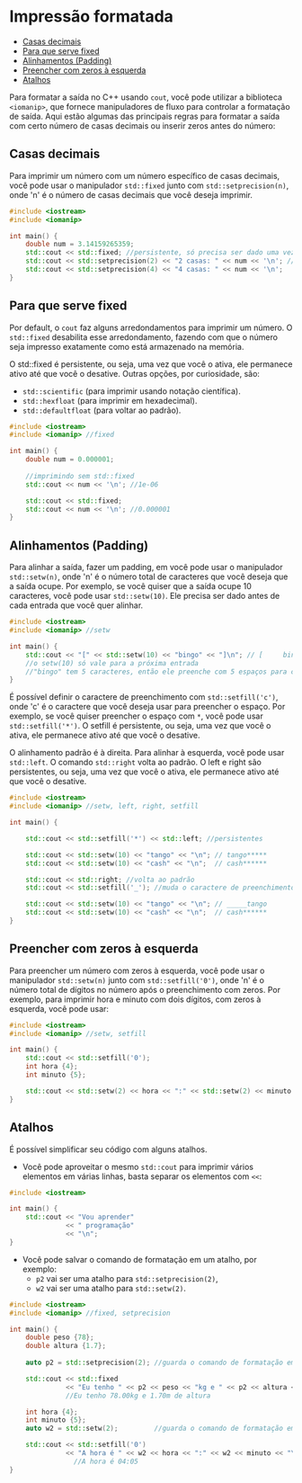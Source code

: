 # Impressão formatada

<!-- toc -->
- [Casas decimais](#casas-decimais)
- [Para que serve fixed](#para-que-serve-fixed)
- [Alinhamentos (Padding)](#alinhamentos-padding)
- [Preencher com zeros à esquerda](#preencher-com-zeros-à-esquerda)
- [Atalhos](#atalhos)
<!-- toc -->

Para formatar a saída no C++ usando `cout`, você pode utilizar a biblioteca `<iomanip>`, que fornece manipuladores de fluxo para controlar a formatação de saída. Aqui estão algumas das principais regras para formatar a saída com certo número de casas decimais ou inserir zeros antes do número:

## Casas decimais

Para imprimir um número com um número específico de casas decimais, você pode usar o manipulador `std::fixed` junto com `std::setprecision(n)`, onde 'n' é o número de casas decimais que você deseja imprimir.

```cpp
#include <iostream>
#include <iomanip>

int main() {
    double num = 3.14159265359;
    std::cout << std::fixed; //persistente, só precisa ser dado uma vez
    std::cout << std::setprecision(2) << "2 casas: " << num << '\n'; //precisa ser dado antes de cada número
    std::cout << std::setprecision(4) << "4 casas: " << num << '\n';
}
```

## Para que serve fixed

Por default, o `cout` faz alguns arredondamentos para imprimir um número. O `std::fixed` desabilita esse arredondamento, fazendo com que o número seja impresso exatamente como está armazenado na memória.

O std::fixed é persistente, ou seja, uma vez que você o ativa, ele permanece ativo até que você o desative. Outras opções, por curiosidade, são:

- `std::scientific` (para imprimir usando notação científica).
- `std::hexfloat` (para imprimir em hexadecimal).
- `std::defaultfloat` (para voltar ao padrão).

```cpp
#include <iostream>
#include <iomanip> //fixed

int main() {
    double num = 0.000001;
    
    //imprimindo sem std::fixed
    std::cout << num << '\n'; //1e-06

    std::cout << std::fixed;
    std::cout << num << '\n'; //0.000001
}
```

## Alinhamentos (Padding)

Para alinhar a saída, fazer um padding, em você pode usar o manipulador `std::setw(n)`, onde 'n' é o número total de caracteres que você deseja que a saída ocupe. Por exemplo, se você quiser que a saída ocupe 10 caracteres, você pode usar `std::setw(10)`. Ele precisa ser dado antes de cada entrada que você quer alinhar.

```cpp
#include <iostream>
#include <iomanip> //setw

int main() {
    std::cout << "[" << std::setw(10) << "bingo" << "]\n"; // [     bingo]
    //o setw(10) só vale para a próxima entrada
    //"bingo" tem 5 caracteres, então ele preenche com 5 espaços para completar 10
}
```

É possível definir o caractere de preenchimento com `std::setfill('c')`, onde 'c' é o caractere que você deseja usar para preencher o espaço. Por exemplo, se você quiser preencher o espaço com `*`, você pode usar `std::setfill('*')`. O setfill é persistente, ou seja, uma vez que você o ativa, ele permanece ativo até que você o desative.

O alinhamento padrão é à direita. Para alinhar à esquerda, você pode usar `std::left`. O comando `std::right` volta ao padrão. O left e right são persistentes, ou seja, uma vez que você o ativa, ele permanece ativo até que você o desative.

```cpp
#include <iostream>
#include <iomanip> //setw, left, right, setfill

int main() {

    std::cout << std::setfill('*') << std::left; //persistentes

    std::cout << std::setw(10) << "tango" << "\n"; // tango*****
    std::cout << std::setw(10) << "cash" << "\n";  // cash******

    std::cout << std::right; //volta ao padrão
    std::cout << std::setfill('_'); //muda o caractere de preenchimento para _

    std::cout << std::setw(10) << "tango" << "\n"; // _____tango
    std::cout << std::setw(10) << "cash" << "\n";  // cash******
}
```

## Preencher com zeros à esquerda

Para preencher um número com zeros à esquerda, você pode usar o manipulador `std::setw(n)` junto com `std::setfill('0')`, onde 'n' é o número total de dígitos no número após o preenchimento com zeros. Por exemplo, para imprimir hora e minuto com dois dígitos, com zeros à esquerda, você pode usar:

```cpp
#include <iostream>
#include <iomanip> //setw, setfill

int main() {
    std::cout << std::setfill('0');
    int hora {4};
    int minuto {5};

    std::cout << std::setw(2) << hora << ":" << std::setw(2) << minuto << "\n"; //04:05
}
```

## Atalhos

É possível simplificar seu código com alguns atalhos.

- Você pode aproveitar o mesmo `std::cout` para imprimir vários elementos em várias linhas, basta separar os elementos com `<<`:

```cpp
#include <iostream>

int main() {
    std::cout << "Vou aprender"
              << " programação"
              << "\n";
}
```

- Você pode salvar o comando de formatação em um atalho, por exemplo:
  - `p2` vai ser uma atalho para `std::setprecision(2)`,
  - `w2` vai ser uma atalho para `std::setw(2)`.

```cpp
#include <iostream>
#include <iomanip> //fixed, setprecision

int main() {
    double peso {78};
    double altura {1.7};
    
    auto p2 = std::setprecision(2); //guarda o comando de formatação em p2

    std::cout << std::fixed
              << "Eu tenho " << p2 << peso << "kg e " << p2 << altura << "m de altura\n";
              //Eu tenho 78.00kg e 1.70m de altura

    int hora {4};
    int minuto {5};
    auto w2 = std::setw(2);         //guarda o comando de formatação em w2

    std::cout << std::setfill('0')
              << "A hora é " << w2 << hora << ":" << w2 << minuto << "\n";
                //A hora é 04:05
}
```
